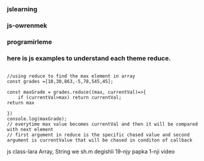 ### jslearning
### js-owrenmek
### programirleme
### here is js examples to understand each theme reduce.
```

//using reduce to find the max element in array
const grades =[10,30,863,-5,78,545,45];

const maxGrade = grades.reduce((max, currentVal)=>{
    if (currentVal>max) return currentVal;
return max

})
console.log(maxGrade);
// everytime max value becomes currentVal and then it will be compared with next element
// first argument in reduce is the specific chased value and second argument is currentValue that will be chased in conditon of callback

```
js class-lara Array, String  we sh.m degishli 19-njy papka 1-nji video
